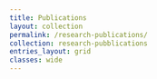 ```yaml
---
title: Publications
layout: collection
permalink: /research-publications/
collection: research-pubblications
entries_layout: grid
classes: wide
---
```

